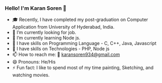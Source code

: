 ### Hello! I'm Karan Soren 👋

<!--
**KaranSoren21/KaranSoren21** is a ✨ _special_ ✨ repository because its `README.md` (this file) appears on your GitHub profile.

Here are some ideas to get you started:

- 🔭 I’m currently working on ...
- 🌱 I’m currently learning.
- 👯 I’m looking to collaborate on ...
- 🤔 I’m looking for help with ...
- 💬 Ask me about ...
- 📫 How to reach me: ...
- 😄 Pronouns: ...
- ⚡ Fun fact: ...
-->
- 🎓 Recently, I have completed my post-graduation on Computer Application from University of Hyderabad, India.  
- 🔭 I’m currently looking for job.
- 🌱 I’m currently learning Node js.
- 💪 I have skills on Programming Language - C, C++, Java, Javascript
- 💪 I have skills on Technologies - PHP, Node js
- 📫 How to reach me: 📧 karansoren934@gmail.com
- 😄 Pronouns: He/His
- ⚡ Fun fact: I like to spend most of my time painting, Sketching, and watching movies.
<img src ="">
